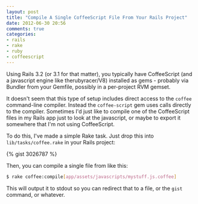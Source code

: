 ```yaml
---
layout: post
title: "Compile A Single CoffeeScript File From Your Rails Project"
date: 2012-06-30 20:56
comments: true
categories: 
- rails
- rake
- ruby
- coffeescript
---
```


Using Rails 3.2 (or 3.1 for that matter), you typically have CoffeeScript (and a javascript engine like therubyracer/V8) installed as gems - probably via Bundler from your Gemfile, possibly in a per-project RVM gemset.

It doesn't seem that this type of setup includes direct access to the `coffee` command-line compiler. Instead the `coffee-script` gem uses calls directly to the compiler. Sometimes I'd just like to compile one of the CoffeeScript files in my Rails app just to look at the javascript, or maybe to export it somewhere that I'm not using CoffeeScript.

To do this, I've made a simple Rake task. Just drop this into `lib/tasks/coffee.rake` in your Rails project:

{% gist 3026787 %}

Then, you can compile a single file from like this:

```bash
$ rake coffee:compile[app/assets/javascripts/mystuff.js.coffee]
```

This will output it to stdout so you can redirect that to a file, or the `gist` command, or whatever.
